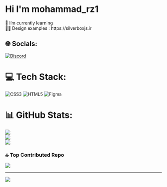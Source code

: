 <h1 >Hi I'm mohammad_rz1</h1>
🌱 I’m currently learning<br>👨‍💻 Design examples : https://silverboxjs.ir<br>


## 🌐 Socials:
[![Discord](https://img.shields.io/badge/Discord-%237289DA.svg?logo=discord&logoColor=white)](https://discord.gg/mohammad_rz1#2960) 

# 💻 Tech Stack:
![CSS3](https://img.shields.io/badge/css3-%231572B6.svg?style=for-the-badge&logo=css3&logoColor=white) ![HTML5](https://img.shields.io/badge/html5-%23E34F26.svg?style=for-the-badge&logo=html5&logoColor=white) 	![Figma](https://img.shields.io/badge/figma-%23F24E1E.svg?style=for-the-badge&logo=figma&logoColor=white)
# 📊 GitHub Stats:
![](https://github-readme-stats.vercel.app/api?username=mohammadrz1&theme=dark&hide_border=false&include_all_commits=false&count_private=false)<br/>
![](https://github-readme-streak-stats.herokuapp.com/?user=mohammadrz1&theme=dark&hide_border=false)<br/>
![](https://github-readme-stats.vercel.app/api/top-langs/?username=mohammadrz1&theme=dark&hide_border=false&include_all_commits=false&count_private=false&layout=compact)

### 🔝 Top Contributed Repo
![](https://github-contributor-stats.vercel.app/api?username=mohammadrz1&limit=5&theme=dark&combine_all_yearly_contributions=true)

---
[![](https://visitcount.itsvg.in/api?id=mohammadrz1&icon=5&color=3)](https://visitcount.itsvg.in)

<!-- Proudly created with GPRM ( https://gprm.itsvg.in ) -->
